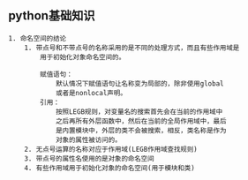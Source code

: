 ## python基础知识

	1. 命名空间的结论
		1. 带点号和不带点号的名称采用的是不同的处理方式，而且有些作用域是
			用于初始化对象命名空间的。
			
			赋值语句：
				默认情况下赋值语句让名称变为局部的，除非使用global
				或者是nonlocal声明。
			引用：
				按照LEGB规则，对变量名的搜索首先会在当前的作用域中
				之后再所有外层函数中，然后在当前的全局作用域中，最后
				是内置模块中，外层的类不会被搜索，相反，类名称是作为
				对象的属性被访问的。
		2. 无点号运算的名称对应于作用域(LEGB作用域查找规则)
		3. 带点号的属性名使用的是对象的命名空间
		4. 有些作用域用于初始化对象的命名空间(用于模块和类)
	